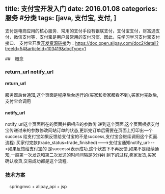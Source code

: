 title: 支付宝开发入门
date: 2016.01.08
categories: 服务 #分类
tags: [java, 支付宝, 支付, ]
---
  支付是电商应用的核心服务．常用的支付手段有银联支付，支付宝支付，财富通支付，微信支付等．支付宝是用户最常用的支付习惯．因此，先学习学习支付宝支付接口．
  支付宝开发[开发资源链接](https://doc.open.alipay.com/doc2/detail?treeId=54&articleId=103419&docType=1)为：https://doc.open.alipay.com/doc2/detail?treeId=54&articleId=103419&docType=1

##　概念
### return_url notify_url
#### return_url
 服务器后台通知,这个页面是程序后台运行的(买家和卖家都看不到),买家付完款后,支付宝会调用
#### notify_url
notify_url这个页面所在的页面并把相应的参数传 递到这个页面,这个页面根据支付宝传递过来的参数修改网站订单的状态,更新完订单后需要在页面上打印出一个success 给支付宝如果反馈给支付宝的不是success,支付宝会继续调用这个页面. 
流程: 买家付完款(trade_status=trade_finished)--->支付宝通知notify_url--->如果反馈给支付宝的 是success(表示成功,这个状态下不再反馈,如果不是继续通知,一般第一次发送和第二次发送的时间间隔是3分钟)
剩下的过程,卖家发货,买家确认收货,交易成功都是这个流程.

### 技术方案
　springmvc + alipay_api + jsp